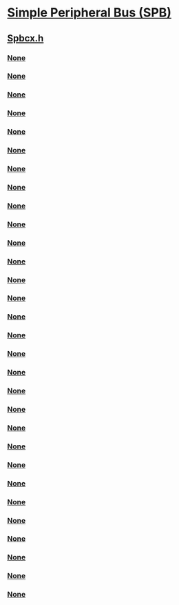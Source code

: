 # [Simple Peripheral Bus (SPB)](../_spb/index.md)
## [Spbcx.h](index.md)
### [None](../spbcx/nc-spbcx-evt_spb_controller_lock.md)
### [None](../spbcx/nc-spbcx-evt_spb_controller_other.md)
### [None](../spbcx/nc-spbcx-evt_spb_controller_read.md)
### [None](../spbcx/nc-spbcx-evt_spb_controller_sequence.md)
### [None](../spbcx/nc-spbcx-evt_spb_controller_unlock.md)
### [None](../spbcx/nc-spbcx-evt_spb_controller_write.md)
### [None](../spbcx/nc-spbcx-evt_spb_target_connect.md)
### [None](../spbcx/nc-spbcx-evt_spb_target_disconnect.md)
### [None](../spbcx/ne-spbcx-_spb_request_sequence_position.md)
### [None](../spbcx/ne-spbcx-_spb_request_type.md)
### [None](../spbcx/nf-spbcx-spbcontrollersetioothercallback.md)
### [None](../spbcx/nf-spbcx-spbcontrollersetrequestattributes.md)
### [None](../spbcx/nf-spbcx-spbcontrollersettargetattributes.md)
### [None](../spbcx/nf-spbcx-spbdeviceinitconfig.md)
### [None](../spbcx/nf-spbcx-spbdeviceinitialize.md)
### [None](../spbcx/nf-spbcx-spbrequestcaptureioothertransferlist.md)
### [None](../spbcx/nf-spbcx-spbrequestcomplete.md)
### [None](../spbcx/nf-spbcx-spbrequestgetcontroller.md)
### [None](../spbcx/nf-spbcx-spbrequestgetparameters.md)
### [None](../spbcx/nf-spbcx-spbrequestgettarget.md)
### [None](../spbcx/nf-spbcx-spbrequestgettransferparameters.md)
### [None](../spbcx/nf-spbcx-spbtargetgetconnectionparameters.md)
### [None](../spbcx/nf-spbcx-spbtargetgetfileobject.md)
### [None](../spbcx/nf-spbcx-spb_connection_parameters_init.md)
### [None](../spbcx/nf-spbcx-spb_controller_config_init.md)
### [None](../spbcx/nf-spbcx-spb_request_parameters_init.md)
### [None](../spbcx/nf-spbcx-spb_transfer_descriptor_init.md)
### [None](../spbcx/ns-spbcx-spb_transfer_descriptor.md)
### [None](../spbcx/ns-spbcx-_spb_connection_parameters.md)
### [None](../spbcx/ns-spbcx-_spb_controller_config.md)
